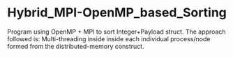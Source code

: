 # Hybrid_MPI-OpenMP_based_Sorting
Program using OpenMP + MPI to sort Integer+Payload struct.
The approach followed is: Multi-threading inside inside each individual process/node formed
from the distributed-memory construct.
